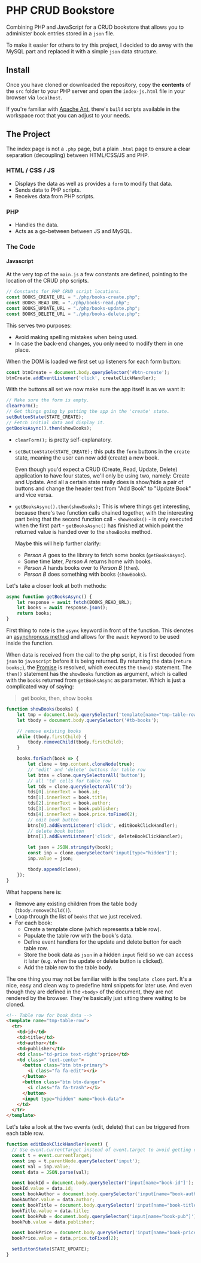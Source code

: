 # PHP CRUD Bookstore

Combining PHP and JavaScript for a CRUD bookstore that allows you to administer book entries stored in a `json` file.

To make it easier for others to try this project, I decided to do away with the MySQL part and replaced it with a simple  `json` data structure. 

## Install

Once you have cloned or downloaded the repository, copy the **contents** of the `src` folder to your PHP server and open the `index-js.html` file in your browser via `localhost`.

If you're familiar with [Apache Ant](https://ant.apache.org/), there's `build` scripts available in the workspace root that you can adjust to your needs.

## The Project

The index page is not a `.php` page, but a plain `.html` page to ensure a clear separation (decoupling) between HTML/CSS/JS and PHP.

### HTML / CSS / JS

* Displays the data as well as provides a `form` to modify that data.
* Sends data to PHP scripts.
* Receives data from PHP scripts.

### PHP

* Handles the data.
* Acts as a go-between between JS and MySQL.

### The Code

#### Javascript

At the very top of the `main.js` a few constants are defined, pointing to the location of the CRUD php scripts.

```javascript
// Constants for PHP CRUD script locations.
const BOOKS_CREATE_URL = "./php/books-create.php";
const BOOKS_READ_URL = "./php/books-read.php";
const BOOKS_UPDATE_URL = "./php/books-update.php";
const BOOKS_DELETE_URL = "./php/books-delete.php";
```

This serves two purposes:

* Avoid making spelling mistakes when being used.
* In case the back-end changes, you only need to modify them in one place.

When the DOM is loaded we first set up listeners for each form button:

```javascript
const btnCreate = document.body.querySelector('#btn-create');
btnCreate.addEventListener('click', createClickHandler);
```

With the buttons all set we now make sure the app itself is as we want it:

```javascript
// Make sure the form is empty.
clearForm();
// Get things going by putting the app in the 'create' state.
setButtonState(STATE_CREATE);
// Fetch initial data and display it.
getBooksAsync().then(showBooks);
```

* `clearForm();` is pretty self-explanatory.
* `setButtonState(STATE_CREATE);` this puts the `form` buttons in the `create` state, meaning the user can now add (create) a new book. 

    Even though you'd expect a CRUD (Create, Read, Update, Delete) application to have four states, we'll only be using two, namely: Create and Update. And all a certain state really does is show/hide a pair of buttons and change the header text from "Add Book" to "Update Book" and vice versa.
* `getBooksAsync().then(showBooks);` This is where things get interesting, because there's two function calls chained together, with the interesting part being that the second function call - `showBooks()` - is only executed when the first part - `getBooksAsync()` has finished at which point the returned value is handed over to the `showBooks` method. 

  Maybe this will help further clarify:

  * *Person A* goes to the library to fetch some books (`getBooksAsync`).
  * Some time later, *Person A* returns home with books.
  * *Person A* hands books over to *Person B* (`then`).
  * *Person B* does something with books (`showBooks`).

Let's take a closer look at both methods:

```javascript
async function getBooksAsync() {
    let response = await fetch(BOOKS_READ_URL);
    let books = await response.json();
    return books;
}
```

First thing to note is the `async` keyword in front of the function. This denotes an [asynchronous method](https://developer.mozilla.org/en-US/docs/Web/JavaScript/Reference/Statements/async_function) and allows for the `await` keyword to be used inside the function.

When data is received from the call to the php script, it is first decoded from `json` to `javascript` before it is being returned. By returning the data (`return books;`), the [Promise](https://developer.mozilla.org/en-US/docs/Web/JavaScript/Reference/Global_Objects/Promise) is resolved, which executes the `then()` statement. The `then()` statement has the `showBooks` function as argument, which is called with the `books` returned from `getBooksAsync` as parameter. Which is just a complicated way of saying:

> get books, then, show books

```javascript
function showBooks(books) {
    let tmp = document.body.querySelector('template[name="tmp-table-row"]');
    let tbody = document.body.querySelector('#tb-books');

    // remove existing books
    while (tbody.firstChild) {
        tbody.removeChild(tbody.firstChild);
    }

    books.forEach(book => {
        let clone = tmp.content.cloneNode(true);
        // 'edit' and 'delete' buttons for table row
        let btns = clone.querySelectorAll('button');
        // all 'td' cells for table row
        let tds = clone.querySelectorAll('td');
        tds[0].innerText = book.id;
        tds[1].innerText = book.title;
        tds[2].innerText = book.author;
        tds[3].innerText = book.publisher;
        tds[4].innerText = book.price.toFixed(2);
        // edit book button
        btns[0].addEventListener('click', editBookClickHandler);
        // delete book button
        btns[1].addEventListener('click', deleteBookClickHandler);

        let json = JSON.stringify(book);
        const inp = clone.querySelector('input[type="hidden"]');
        inp.value = json;

        tbody.append(clone);
    });
}
```

What happens here is:

* Remove any existing children from the table body (`tbody.removeChild()`).
* Loop through the list of `books` that we just received.
* For each book:
  * Create a template clone (which represents a table row).
  * Populate the table row with the book's data.
  * Define event handlers for the update and delete button for each table row.
  * Store the book data as `json` in a hidden `input` field so we can access it later (e.g. when the update or delete button is clicked).
  * Add the table row to the table body.

The one thing you may not be familiar with is the `template clone` part. It's a nice, easy and clean way to predefine html snippets for later use. And even though they are defined in the `<body>` of the document, they are not rendered by the browser. They're basically just sitting there waiting to be cloned.

```html
<!-- Table row for book data -->
<template name="tmp-table-row">
  <tr>
    <td>id</td>
    <td>title</td>
    <td>author</td>
    <td>publisher</td>
    <td class="td-price text-right">price</td>
    <td class=" text-center">
      <button class="btn btn-primary">
        <i class="fa fa-edit"></i>
      </button>
      <button class="btn btn-danger">
        <i class="fa fa-trash"></i>
      </button>
      <input type="hidden" name="book-data">
    </td>
  </tr>
</template>
```

Let's take a look at the two events (edit, delete) that can be triggered from each table row.

```javascript
function editBookClickHandler(event) {
  // Use event.currentTarget instead of event.target to avoid getting child node(s), e.g. the button icon.
  const t = event.currentTarget;
  const inp = t.parentNode.querySelector('input');
  const val = inp.value;
  const data = JSON.parse(val);

  const bookId = document.body.querySelector('input[name="book-id"]');
  bookId.value = data.id;
  const bookAuthor = document.body.querySelector('input[name="book-author"]');
  bookAuthor.value = data.author;
  const bookTitle = document.body.querySelector('input[name="book-title"]');
  bookTitle.value = data.title;
  const bookPub = document.body.querySelector('input[name="book-pub"]');
  bookPub.value = data.publisher;

  const bookPrice = document.body.querySelector('input[name="book-price"]');
  bookPrice.value = data.price.toFixed(2);

  setButtonState(STATE_UPDATE);
}
```
